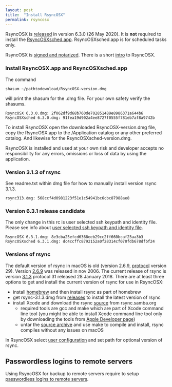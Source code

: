 ```yaml
---
layout: post
title:  "Install RsyncOSX"
permalink: rsyncosx
---
```

RsyncOSX is [released](https://github.com/rsyncOSX/RsyncOSX/releases/tag/v6.3.0) in version 6.3.0 (26 May 2020). It is **not** required to install the [RsyncOSXsched.app](https://github.com/rsyncOSX/RsyncOSXsched). RsyncOSXsched.app is for scheduled tasks only.

RsyncOSX is [signed and notarized](/notarized). There is a short [intro](/intro) to RsyncOSX.

### Install RsyncOSX.app and  RsyncOSXsched.app

The command

`shasum ~/pathtodownload/RsyncOSX-version.dmg`

will print the shasum for the .dmg file. For your own safety verify the shasums.
```
RsyncOSX 6.3.0.dmg: 2f062df9d68b760de702851489e8986371a644b6
RsyncOSXsched 6.3.0.dmg: 91fea19d902a4ee8727f0555f781eb7af8a9742b
```
To install RsyncOSX open the downloaded RsyncOSX-version.dmg file, copy the RsyncOSX.app to the /Application catalog or any other preferred catalog. And likewise for the RsyncOSXsched-version.dmg.

RsyncOSX is installed and used at your own risk and developer accepts no responsibility for any errors, omissions or loss of data by using the application.

### Version 3.1.3 of rsync

See readme.txt within dmg file for how to manually install version rsync 3.1.3.
```
rsync313.dmg: 568ccf4d0981223f51e1c54941bc6cbc87988ae8
```

### Version 6.3.1 release candidate

The only change in this rc is user selected ssh keypath and identity file. Please see info about [user selected ssh keypath and identity file](/ssh).
```
RsyncOSX 6.3.1.dmg: 8e3cba25efcd6368eeb29cc2ff660bcaf23aa3b3
RsyncOSXsched 6.3.1.dmg: dc4ccffc8792152a0f28314cf070fdb678dfbf24
```

### Versions of rsync

The default version of rsync in macOS is old (version 2.6.9, [protocol](https://rsync.samba.org/how-rsync-works.html) version 29). Version [2.6.9](https://download.samba.org/pub/rsync/src/rsync-2.6.9-NEWS) was released in nov 2006. The current release of rsync is version [3.1.3](https://download.samba.org/pub/rsync/src/rsync-3.1.3-NEWS) protocol 31 released 28 January 2018. There are at least three options to get and install the current version of rsync for use in RsyncOSX:

- install [homebrew](https://en.wikipedia.org/wiki/Homebrew_(package_management_software)) and then install rsync as part of homebrew
- get rsync-3.1.3.dmg from [releases](https://github.com/rsyncOSX/RsyncOSX/releases) to install the latest version of rsync
- install Xcode and download the rsync [source](https://rsync.samba.org/) from rsync.samba.org
	- required tools are gcc and make which are part of Xcode command line tool (you might be able to install Xcode command line tool only by downloading the tools from [Apple Developer page](https://developer.apple.com/))
	- untar the [source archive](https://download.samba.org/pub/rsync/src/) and use make to compile and install, rsync compiles without any issues on macOS

In RsyncOSX select [user configuration](/userconfiguration) and set path for optional version of rsync.

## Passwordless logins to remote servers

Using RsyncOSX for backup to remote servers require to setup [passwordless logins to remote servers](/remotelogins).
